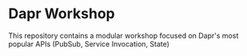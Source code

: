 # Dapr Workshop

This repository contains a modular workshop focused on Dapr's most popular APIs (PubSub, Service Invocation, State)
